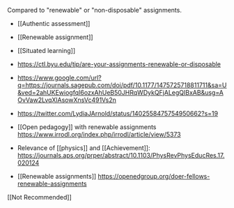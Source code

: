 Compared to &quot;renewable&quot; or &quot;non-disposable&quot; assignments.

- [[Authentic assessment]]
- [[Renewable assignment]]
- [[Situated learning]]

- https://ctl.byu.edu/tip/are-your-assignments-renewable-or-disposable
- https://www.google.com/url?q=https://journals.sagepub.com/doi/pdf/10.1177/1475725718811711&sa=U&ved=2ahUKEwiogfqI6ozxAhUeB50JHRqWDykQFjALegQIBxAB&usg=AOvVaw2LvqXlAsowXnsVc491Vs2n
- https://twitter.com/LydiaJArnold/status/1402558475754950662?s=19

- [[Open pedagogy]] with renewable assignments https://www.irrodl.org/index.php/irrodl/article/view/5373

- Relevance of [[physics]] and [[Achievement]]: https://journals.aps.org/prper/abstract/10.1103/PhysRevPhysEducRes.17.020124

- [[Renewable assignments]] https://openedgroup.org/doer-fellows-renewable-assignments

[[Not Recommended]]
